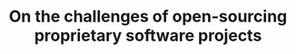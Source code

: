 ---
title: "On the challenges of open-sourcing proprietary software projects"
authors: "Gustavo Pinto, Igor Steinmacher, Luiz Dias, Marco Gerosa"
published_at: "Empirical Software Engineering 23 (6), 3221-3247 (EMSE)"
year: 2018
preprint: "https://link.springer.com/article/10.1007/s10664-018-9609-6"
slides: 
---